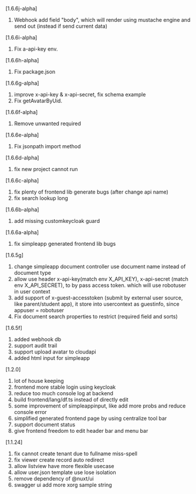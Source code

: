 [1.6.6j-alpha]
1. Webhook add field "body", which will render using mustache engine and send out (instead if send current data)




[1.6.6i-alpha]
1. Fix a-api-key env.

[1.6.6h-alpha]
1. Fix package.json

[1.6.6g-alpha]
1. improve x-api-key & x-api-secret, fix schema example
2. Fix getAvatarByUid.

[1.6.6f-alpha]
1. Remove unwanted required

[1.6.6e-alpha]
1. Fix jsonpath import method

[1.6.6d-alpha]
1. fix new project cannot run


[1.6.6c-alpha]
1. fix plenty of frontend lib generate bugs (after change api name)
2. fix search lookup long


[1.6.6b-alpha]
1. add missing customkeycloak guard


[1.6.6a-alpha]
1. fix simpleapp generated frontend lib bugs

[1.6.5g]
1. change simpleapp document controller use document name instead of document type
2. allow use header x-api-key(match env X_API_KEY), x-api-secret (match env X_API_SECRET), to by pass access token. which will use robotuser in user context
3. add support of x-guest-accesstoken (submit by external user source, like parent/student app), it store into usercontext as guestinfo, since appuser = robotuser
4. Fix document search properties to restrict (required field and sorts)


[1.6.5f]
1. added webhook db
2. support audit trail
3. support upload avatar to cloudapi
4. added html input for simpleapp

[1.2.0]
1. lot of house keeping
2. frontend more stable login using keycloak
3. reduce too much console log at backend
4. build frontend/lang/df.ts instead of directly edit
5. some improvement of simpleappinput, like add more probs and reduce console error
6. simplified generated frontend page by using centralize tool bar
7. support document status
8. give frontend freedom to edit header bar and menu bar


[1.1.24]
1. fix cannot create tenant due to fullname miss-spell
2. fix viewer create record auto redirect
3. allow listview have more flexible usecase
4. allow user.json template use lose isolation
5. remove dependency of @nuxt/ui
6. swagger ui add more xorg sample string
